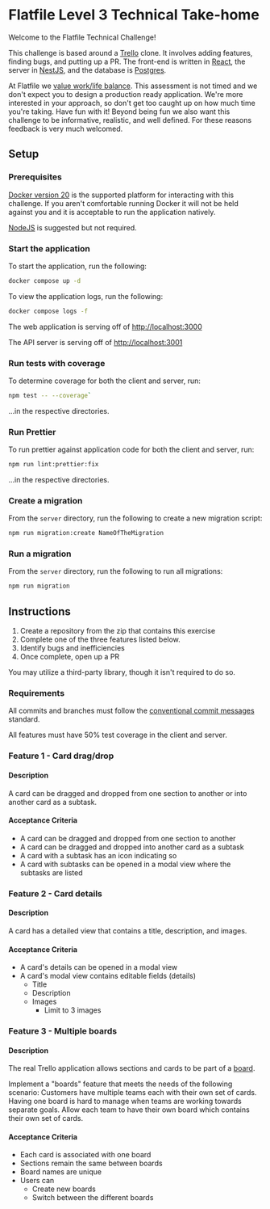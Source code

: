 # Flatfile Level 3 Technical Take-home

Welcome to the Flatfile Technical Challenge!

This challenge is based around a [Trello](https://trello.com/en-US) clone. It involves adding features, finding bugs, and putting up a PR. The front-end is written in [React](https://reactjs.org/), the server in [NestJS](https://nestjs.com/), and the database is [Postgres](https://www.postgresql.org/).

At Flatfile we [value work/life balance](https://flatfile.io/careers/). This assessment is not timed and we don't expect you to design a production ready application. We're more interested in your approach, so don't get too caught up on how much time you're taking. Have fun with it! Beyond being fun we also want this challenge to be informative, realistic, and well defined. For these reasons feedback is very much welcomed.

## Setup

### Prerequisites

[Docker version 20](https://www.docker.com/products/docker-desktop) is the supported platform for interacting with this challenge. If you aren't comfortable running Docker it will not be held against you and it is acceptable to run the application natively.

[NodeJS](https://nodejs.org/en/download/) is suggested but not required.

### Start the application

To start the application, run the following:

```bash
docker compose up -d
```

To view the application logs, run the following:

```bash
docker compose logs -f
```

The web application is serving off of [http://localhost:3000](http://localhost:3000)

The API server is serving off of [http://localhost:3001](http://localhost:3001)

### Run tests with coverage

To determine coverage for both the client and server, run:

```bash
npm test -- --coverage`
```

...in the respective directories.

### Run Prettier

To run prettier against application code for both the client and server, run:

```bash
npm run lint:prettier:fix
```

...in the respective directories.

### Create a migration

From the `server` directory, run the following to create a new migration script:

```bash
npm run migration:create NameOfTheMigration
```

### Run a migration

From the `server` directory, run the following to run all migrations:

```bash
npm run migration
```

## Instructions

1. Create a repository from the zip that contains this exercise
2. Complete one of the three features listed below.
3. Identify bugs and inefficiencies
4. Once complete, open up a PR

You may utilize a third-party library, though it isn't required to do so.

### Requirements

All commits and branches must follow the [conventional commit messages](https://www.conventionalcommits.org/en/v1.0.0/#summary) standard.

All features must have 50% test coverage in the client and server.

### Feature 1 - Card drag/drop

#### Description

A card can be dragged and dropped from one section to another or into another card as a subtask.

#### Acceptance Criteria

* A card can be dragged and dropped from one section to another
* A card can be dragged and dropped into another card as a subtask
* A card with a subtask has an icon indicating so
* A card with subtasks can be opened in a modal view where the subtasks are listed

### Feature 2 - Card details

#### Description

A card has a detailed view that contains a title, description, and images.

#### Acceptance Criteria

* A card's details can be opened in a modal view
* A card's modal view contains editable fields (details)
  * Title
  * Description
  * Images
    * Limit to 3 images

### Feature 3 - Multiple boards

#### Description

The real Trello application allows sections and cards to be part of a [board](https://trello.com/guide/create-a-board).

Implement a "boards" feature that meets the needs of the following scenario: Customers have multiple teams each with their own set of cards. Having one board is hard to manage when teams are working towards separate goals. Allow each team to have their own board which contains their own set of cards.

#### Acceptance Criteria

* Each card is associated with one board
* Sections remain the same between boards
* Board names are unique
* Users can
  * Create new boards
  * Switch between the different boards
